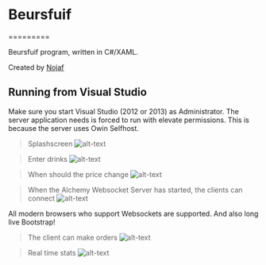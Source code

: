 # Beursfuif
=========

Beursfuif program, written in C#/XAML.

Created by [Nojaf](http://nojaf.com)

## Running from Visual Studio

Make sure you start Visual Studio (2012 or 2013) as Administrator. The server application needs is forced to run with elevate permissions. This is because the server uses Owin Selfhost.


> Splashscreen
![alt-text](http://nojaf.com/BeursfuifImages/server-splash.jpg "Splashscreen")


> Enter drinks
![alt-text](http://nojaf.com/BeursfuifImages/drinks.jpg "Drinks")


> When should the price change
![alt-text](http://nojaf.com/BeursfuifImages/intervals.jpg "Intervals")

> When the Alchemy Websocket Server has started, the clients can connect
![alt-text](http://nojaf.com/BeursfuifImages/connected.jpg "Connected clients")

All modern browsers who support Websockets are supported. And also long live Bootstrap!

> The client can make orders
![alt-text](http://nojaf.com/BeursfuifImages/client.jpg "Client view")

> Real time stats
![alt-text](http://nojaf.com/BeursfuifImages/stats.jpg "Stats")